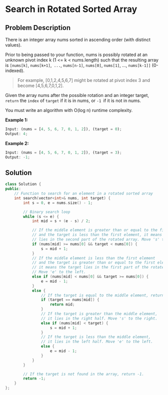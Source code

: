 # Search in Rotated Sorted Array

## Problem Description

There is an integer array nums sorted in ascending order (with distinct values).

Prior to being passed to your function, nums is possibly rotated at an unknown pivot index k (1 <= k < nums.length) such that the resulting array is `[nums[k]`, `nums[k+1]`,` ...`, `nums[n-1]`, `nums[0]`, `nums[1]`, ..., `nums[k-1]]` (0-indexed).

> For example, [0,1,2,4,5,6,7] might be rotated at pivot index 3 and become [4,5,6,7,0,1,2].

Given the array nums after the possible rotation and an integer target, `return` the `index` of `target` if it is in nums, or `-1 `if it is not in nums.

You must write an algorithm with O(log n) runtime complexity.

**Example 1:**

```js
Input: (nums = [4, 5, 6, 7, 0, 1, 2]), (target = 0);
Output: 4;
```

**Example 2:**

```js
Input: (nums = [4, 5, 6, 7, 0, 1, 2]), (target = 3);
Output: -1;
```

## Solution

```cpp
class Solution {
public:
    // Function to search for an element in a rotated sorted array
    int search(vector<int>& nums, int target) {
        int s = 0, e = nums.size() - 1;

        // Binary search loop
        while (s <= e) {
            int mid = s + (e - s) / 2;

            // If the middle element is greater than or equal to the first element
            // and the target is less than the first element, it means the target
            // lies in the second part of the rotated array. Move 's' to the right.
            if (nums[mid] >= nums[0] && target < nums[0]) {
                s = mid + 1;
            }
            // If the middle element is less than the first element
            // and the target is greater than or equal to the first element,
            // it means the target lies in the first part of the rotated array.
            // Move 'e' to the left.
            else if (nums[mid] < nums[0] && target >= nums[0]) {
                e = mid - 1;
            }
            else {
                // If the target is equal to the middle element, return the index.
                if (target == nums[mid]) {
                    return mid;
                }
                // If the target is greater than the middle element,
                // it lies in the right half. Move 's' to the right.
                else if (nums[mid] < target) {
                    s = mid + 1;
                }
                // If the target is less than the middle element,
                // it lies in the left half. Move 'e' to the left.
                else {
                    e = mid - 1;
                }
            }
        }

        // If the target is not found in the array, return -1.
        return -1;
    }
};
```
